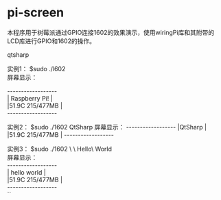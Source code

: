 pi-screen
=========

本程序用于树莓派通过GPIO连接1602的效果演示，使用wiringPi库和其附带的LCD库进行GPIO和1602的操作。

qtsharp

实例1： 
$sudo ./l602    
屏幕显示：      
<p>------------------<br />
    | Raspberry Pi!  |<br />
    |51.9C 215/477MB |<br />
    ------------------<br />
</p>
实例2： 
$sudo ./1602 QtSharp    
屏幕显示：  
    ------------------      
    |QtSharp         |      
    |51.9C 215/477MB |      
    ------------------      

实例3： 
$sudo ./1602 \ \ Hello\ World   
屏幕显示：  
    ------------------      
    | hello world    |  
    |51.9C 215/477MB |      
    ------------------  
``
